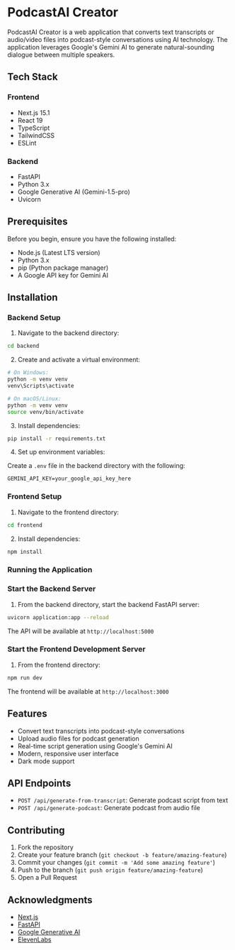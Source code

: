 # PodcastAI Creator

PodcastAI Creator is a web application that converts text transcripts or audio/video files into podcast-style conversations using AI technology. The application leverages Google's Gemini AI to generate natural-sounding dialogue between multiple speakers.

## Tech Stack

### Frontend

- Next.js 15.1
- React 19
- TypeScript
- TailwindCSS
- ESLint

### Backend

- FastAPI
- Python 3.x
- Google Generative AI (Gemini-1.5-pro)
- Uvicorn

## Prerequisites

Before you begin, ensure you have the following installed:

- Node.js (Latest LTS version)
- Python 3.x
- pip (Python package manager)
- A Google API key for Gemini AI

## Installation

### Backend Setup

1. Navigate to the backend directory:

```bash
cd backend
```

2. Create and activate a virtual environment:

```bash
# On Windows:
python -m venv venv
venv\Scripts\activate

# On macOS/Linux:
python -m venv venv
source venv/bin/activate
```

3. Install dependencies:

```bash
pip install -r requirements.txt
```

4. Set up environment variables:

Create a `.env` file in the backend directory with the following:

```env
GEMINI_API_KEY=your_google_api_key_here
```

### Frontend Setup

1. Navigate to the frontend directory:

```bash
cd frontend
```

2. Install dependencies:

```bash
npm install
```

### Running the Application

### Start the Backend Server

1. From the backend directory, start the backend FastAPI server:

```bash
uvicorn application:app --reload
```

The API will be available at `http://localhost:5000`

### Start the Frontend Development Server

1. From the frontend directory:

```bash
npm run dev
```

The frontend will be available at `http://localhost:3000`

## Features

- Convert text transcripts into podcast-style conversations
- Upload audio files for podcast generation
- Real-time script generation using Google's Gemini AI
- Modern, responsive user interface
- Dark mode support

## API Endpoints

- `POST /api/generate-from-transcript`: Generate podcast script from text
- `POST /api/generate-podcast`: Generate podcast from audio file

## Contributing

1. Fork the repository
2. Create your feature branch (`git checkout -b feature/amazing-feature`)
3. Commit your changes (`git commit -m 'Add some amazing feature'`)
4. Push to the branch (`git push origin feature/amazing-feature`)
5. Open a Pull Request

## Acknowledgments

- [Next.js](https://nextjs.org/)
- [FastAPI](https://fastapi.tiangolo.com/)
- [Google Generative AI](https://ai.google.dev/)
- [ElevenLabs](https://elevenlabs.io/)
